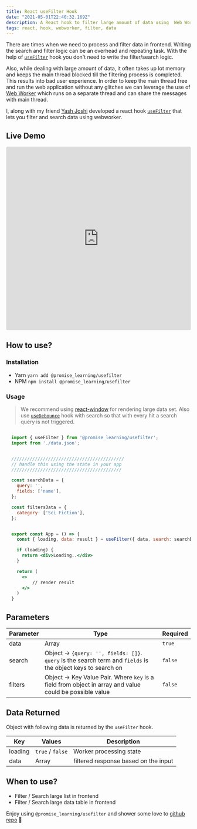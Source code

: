 ```yaml
---
title: React useFilter Hook
date: "2021-05-01T22:40:32.169Z"
description: A React hook to filter large amount of data using  Web Worker.
tags: react, hook, webworker, filter, data
---
```


There are times when we need to process and filter data in frontend. Writing the search and filter logic can be an overhead and repeating task. With the help of [`useFilter`](https://github.com/promise-learning/useFilter) hook you don't need to write the filter/search logic.

Also, while dealing with large amount of data, it often takes up lot memory and keeps the main thread blocked till the filtering process is completed. This results into bad user experience. In order to keep the main thread free and run the web application without any glitches we can leverage the use of [Web Worker](https://developer.mozilla.org/en-US/docs/Web/API/Web_Workers_API/Using_web_workers) which runs on a separate thread and can share the messages with main thread.

I, along with my friend [Yash Joshi](https://twitter.com/jyash97) developed a react hook [`useFilter`](https://github.com/promise-learning/useFilter) that lets you filter and search data using webworker.

## Live Demo

<iframe src="https://codesandbox.io/embed/usefilter-demo-comlink-mdfz8?fontsize=14&hidenavigation=1&theme=dark"
     style="width:100%; height:500px; border:0; border-radius: 4px; overflow:hidden;"
     title="useFilter-demo1"
     allow="accelerometer; ambient-light-sensor; camera; encrypted-media; geolocation; gyroscope; hid; microphone; midi; payment; usb; vr; xr-spatial-tracking"
     sandbox="allow-forms allow-modals allow-popups allow-presentation allow-same-origin allow-scripts"
   ></iframe>

## How to use?

### Installation

- Yarn `yarn add @promise_learning/usefilter`
- NPM `npm install @promise_learning/usefilter`

### Usage

> We recommend using [react-window](https://www.npmjs.com/package/react-window) for rendering large data set. Also use [`useDebounce`](https://www.npmjs.com/package/use-debounce) hook with search so that with every hit a search query is not triggered.

```jsx

  import { useFilter } from '@promise_learning/usefilter';
  import from './data.json';


  ///////////////////////////////////////////
  // handle this using the state in your app
  //////////////////////////////////////////

  const searchData = {
    query: '',
    fields: ['name'],
  };

  const filtersData = {
    category: ['Sci Fiction'],
  };


  export const App = () => {
    const { loading, data: result } = useFilter({ data, search: searchData, filters: filterData });

    if (loading) {
      return <div>Loading..</div>
    }

    return (
      <>
          // render result
      </>
    )
  }
```

## Parameters

| Parameter | Type                                                                                                         | Required |
| --------- | ------------------------------------------------------------------------------------------------------------ | -------- |
| data      | Array                                                                                                        | `true`   |
| search    | Object -> `{query: '', fields: []}`. `query` is the search term and `fields` is the object keys to search on | `false`  |
| filters   | Object -> Key Value Pair. Where `key` is a field from object in array and value could be possible value      | `false`  |

## Data Returned

Object with following data is returned by the `useFilter` hook.

| Key     | Values           | Description                          |
| ------- | ---------------- | ------------------------------------ |
| loading | `true` / `false` | Worker processing state              |
| data    | Array            | filtered response based on the input |

## When to use?

- Filter / Search large list in frontend
- Filter / Search large data table in frontend

Enjoy using `@promise_learning/usefilter` and shower some love to [github repo](https://github.com/promise-learning/useFilter) 🎉
